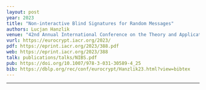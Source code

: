 ```yaml
---
layout: post
year: 2023
title: "Non-interactive Blind Signatures for Random Messages"
authors: Lucjan Hanzlik
venue: "42nd Annual International Conference on the Theory and Applications of Cryptographic Techniques - EUROCRYPT 2023"
vurl: https://eurocrypt.iacr.org/2023/
pdf: https://eprint.iacr.org/2023/388.pdf
web: https://eprint.iacr.org/2023/388
talk: publications/talks/NIBS.pdf
pub: https://doi.org/10.1007/978-3-031-30589-4_25
bib: https://dblp.org/rec/conf/eurocrypt/Hanzlik23.html?view=bibtex
---
```



---


